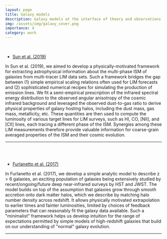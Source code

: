 ```yaml
---
layout: page
title: Galaxy models
description: Galaxy models at the interface of theory and observations
img: /assets/img/galaxy_cover.png
importance: 4
category: work
---
```


<div class="row justify-content-sm-center">
    <div class="col-sm-4 mt-4 mt-md-0">
        <img class="img-fluid rounded z-depth-1" src="{{ '/assets/img/galaxy_pic2.png' | relative_url }}" alt="" title="lines from multi-phase ISM"/>
    </div>
    <div class="col-sm-7 mt-4 mt-md-0">
        <img class="img-fluid rounded z-depth-1" src="{{ '/assets/img/galaxy_pic3.png' | relative_url }}" alt="" title="dissecting ISM with cross-correlations"/>
    </div>
</div>

<br />

* <a href="https://arxiv.org/abs/1907.02999">Sun et al. (2019)</a>

In Sun et al. (2019), we aimed to develop a physically-motivated framework for extracting astrophysical information about the multi-phase ISM of galaxies from multi-tracer LIM data sets. Such a framework bridges the gap between (1) simple empirical scaling relations often used for LIM forecasts and (2) sophisticated numerical recipes for simulating the production of emission lines. We fit a semi-empirical prescription of the infrared spectral energy distribution to the observed angular anisotropy of the cosmic infrared background and leveraged the observed dust-to-gas ratio to derive physical properties of galaxy hosting halos, including the dust mass, gas mass, metallicity, etc. These quantities are then used to compute the luminosity of various target lines for LIM surveys, such as HI, CO, [NII], and [CII] lines, each tracing a different phase of the ISM. Synergies among these LIM measurements therefore provide valuable information for coarse-grain averaged properties of the ISM and their cosmic evolution.

---

<br />

<div class="row justify-content-sm-center">
    <div class="col-sm-5 mt-4 mt-md-0">
        <img class="img-fluid rounded z-depth-1" src="{{ '/assets/img/galaxy_pic0.png' | relative_url }}" alt="" title="star formation efficiency in different feedback modes"/>
    </div>
    <div class="col-sm-5 mt-4 mt-md-0">
        <img class="img-fluid rounded z-depth-1" src="{{ '/assets/img/galaxy_pic1.png' | relative_url }}" alt="" title="stellar and metal mass evolution"/>
    </div>
</div>

<br />

* <a href="https://arxiv.org/abs/1611.01169">Furlanetto et al. (2017)</a>

In Furlanetto et al. (2017), we develop a simple analytic model to describe z > 6 galaxies, an exciting population of galaxies being extensively studied by recent/ongoing/future deep near-infrared surveys by HST and JWST. The model builds on top of the assumption that galaxies grow through smooth accretion onto dark matter halos, which we describe by matching halo number density across redshift. It allows physically motivated extrapolation to earlier times and fainter luminosities, limited by choices of feedback parameters that can reasonably fit the galaxy data available. Such a "minimalist" framework helps us develop intuition for the range of expectations permitted by simple models of high-redshift galaxies that build on our understanding of "normal" galaxy evolution.

---
